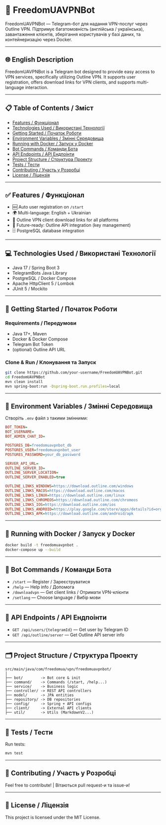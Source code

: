 
# 📡 FreedomUAVPNBot

FreedomUAVPNBot — Telegram-бот для надання VPN-послуг через Outline VPN. Підтримує багатомовність (англійська / українська), завантаження клієнтів, зберігання користувачів у базі даних, та контейнеризацію через Docker.

---

## 🌐 English Description

FreedomUAVPNBot is a Telegram bot designed to provide easy access to VPN services, specifically utilizing Outline VPN. It supports user registration, offers download links for VPN clients, and supports multi-language interaction.

---

## 📋 Table of Contents / Зміст

- [Features / Функціонал](#features--функціонал)
- [Technologies Used / Використані Технології](#technologies-used--використані-технології)
- [Getting Started / Початок Роботи](#getting-started--початок-роботи)
- [Environment Variables / Змінні Середовища](#environment-variables--змінні-середовища)
- [Running with Docker / Запуск у Docker](#running-with-docker--запуск-у-docker)
- [Bot Commands / Команди Бота](#bot-commands--команди-бота)
- [API Endpoints / API Ендпоінти](#api-endpoints--api-ендпоінти)
- [Project Structure / Структура Проекту](#project-structure--структура-проекту)
- [Tests / Тести](#tests--тести)
- [Contributing / Участь у Розробці](#contributing--участь-у-розробці)
- [License / Ліцензія](#license--ліцензія)

---

## ✅ Features / Функціонал

- 🆕 Auto user registration on `/start`
- 🌍 Multi-language: English + Ukrainian
- 🔐 Outline VPN client download links for all platforms
- 🧠 Future-ready: Outline API integration (key management)
- 🗄️ PostgreSQL database integration

---

## 💻 Technologies Used / Використані Технології

- Java 17 / Spring Boot 3
- TelegramBots Java Library
- PostgreSQL / Docker Compose
- Apache HttpClient 5 / Lombok
- JUnit 5 / Mockito

---

## 🚀 Getting Started / Початок Роботи

### Requirements / Передумови

- Java 17+, Maven
- Docker & Docker Compose
- Telegram Bot Token
- (optional) Outline API URL

### Clone & Run / Клонування та Запуск

```bash
git clone https://github.com/your-username/FreedomUAVPNBot.git
cd FreedomUAVPNBot
mvn clean install
mvn spring-boot:run -Dspring-boot.run.profiles=local
```

---

## 🧪 Environment Variables / Змінні Середовища

Створіть `.env` файл з такими змінними:

```ini
BOT_TOKEN=
BOT_USERNAME=
BOT_ADMIN_CHAT_ID=

POSTGRES_DB=freedomuavpnbot_db
POSTGRES_USER=freedomuavpnbot_user
POSTGRES_PASSWORD=your_db_password

SERVER_API_URL=
OUTLINE_SERVER_ID=
OUTLINE_SERVER_LOCATION=
OUTLINE_SERVER_ENABLED=true

OUTLINE_LINKS_WINDOWS=https://download.outline.com/windows
OUTLINE_LINKS_MACOS=https://download.outline.com/macos
OUTLINE_LINKS_LINUX=https://download.outline.com/linux
OUTLINE_LINKS_CHROMEOS=https://download.outline.com/chromeos
OUTLINE_LINKS_IOS=https://download.outline.com/ios
OUTLINE_LINKS_ANDROID=https://play.google.com/store/apps/details?id=org.outline.android.client
OUTLINE_LINKS_APK=https://download.outline.com/android/apk
```

---

## 🐳 Running with Docker / Запуск у Docker

```bash
docker build -t freedomuavpnbot .
docker-compose up --build
```

---

## 💬 Bot Commands / Команди Бота

- `/start` — Register / Зареєструватися
- `/help` — Help info / Допомога
- `/downloadvpn` — Get client links / Отримати VPN-клієнти
- `/setlang` — Choose language / Вибір мови

---

## 🔗 API Endpoints / API Ендпоінти

- `GET /api/users/{telegramId}` — Get user by Telegram ID
- `GET /api/outline/server` — Get Outline API server info

---

## 🗂️ Project Structure / Структура Проекту

```
src/main/java/com/freedomua/vpn/freedomuavpnbot/
│
├── bot/        -> Bot core & init
├── command/    -> Commands (/start, /help...)
├── service/    -> Business logic
├── controller/ -> REST API controllers
├── model/      -> JPA entities
├── repository/ -> DB repositories
├── config/     -> Spring + API configs
├── client/     -> External API clients
├── util/       -> Utils (MarkdownV2...)
```

---

## 🧪 Tests / Тести

Run tests:

```bash
mvn test
```

---

## 🤝 Contributing / Участь у Розробці

Feel free to contribute\! | Вітаються pull request-и та issue-и!

---

## 📄 License / Ліцензія

This project is licensed under the MIT License.
